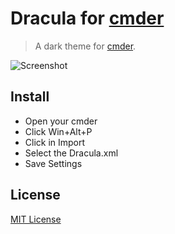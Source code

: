 # Dracula for [cmder](http://cmder.net/)

> A dark theme for [cmder](http://cmder.net/).

![Screenshot](https://raw.githubusercontent.com/oguhpereira/Dracula-cmder/master/cmdericon.PNG)

## Install

* Open your cmder
* Click Win+Alt+P
* Click in Import
* Select the Dracula.xml
* Save Settings

## License

[MIT License](./LICENSE)
